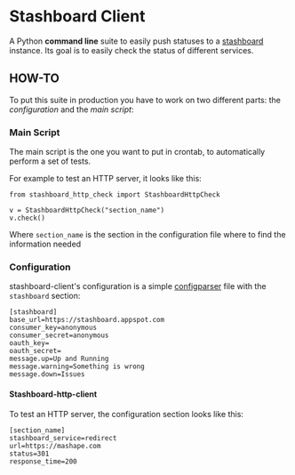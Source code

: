 # Stashboard Client

A Python **command line** suite to easily push statuses to a [stashboard](http://stashboard.org) instance.
Its goal is to easily check the status of different services.


## HOW-TO


To put this suite in production you have to work on two different parts: the *configuration* and the *main script*:

### Main Script
The main script is the one you want to put in crontab, to automatically perform a set of tests.

For example to test an HTTP server, it looks like this:

```
from stashboard_http_check import StashboardHttpCheck

v = StashboardHttpCheck("section_name")
v.check()

```

Where ``section_name`` is the section in the configuration file where to find the information needed


### Configuration
stashboard-client's configuration is a simple [configparser](http://docs.python.org/2/library/configparser.html) file with the ``stashboard`` section:

```
[stashboard]
base_url=https://stashboard.appspot.com
consumer_key=anonymous
consumer_secret=anonymous
oauth_key=
oauth_secret=
message.up=Up and Running
message.warning=Something is wrong
message.down=Issues
```

#### Stashboard-http-client

To test an HTTP server, the configuration section looks like this:

```
[section_name]
stashboard_service=redirect
url=https://mashape.com
status=301
response_time=200
```